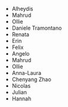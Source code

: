 - Alheydis
- Mahrud
- Ollie
- Daniele Tramontano 
- Renata
- Erin
- Felix
- Angelo
- Mahrud
- Ollie
- Anna-Laura
- Chenyang Zhao
- Nicolas
- Julian
- Hannah
